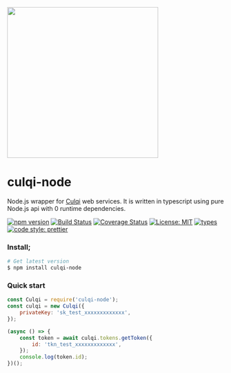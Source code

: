<img src="https://raw.githubusercontent.com/giwiro/culqi-node/feature/v2/assets/culqi.jpg" width="350" />

# culqi-node
Node.js wrapper for [Culqi](https://www.culqi.com/) web services. It is written in typescript using pure Node.js api with 0 runtime dependencies.

[![npm version](https://badge.fury.io/js/culqi-node.svg)](https://badge.fury.io/js/culqi-node)
[![Build Status](https://travis-ci.org/giwiro/culqi-node.svg?branch=master)](https://travis-ci.org/giwiro/culqi-node)
[![Coverage Status](https://coveralls.io/repos/github/giwiro/culqi-node/badge.svg?branch=master)](https://coveralls.io/github/giwiro/culqi-node?branch=master)
[![License: MIT](https://img.shields.io/badge/License-MIT-blue.svg)](https://opensource.org/licenses/MIT)
[![types](https://img.shields.io/npm/types/culqi-node)]()
[![code style: prettier](https://img.shields.io/badge/code_style-prettier-ff69b4.svg)](https://github.com/prettier/prettier)

### Install;
```sh
# Get latest version
$ npm install culqi-node
```

### Quick start &nbsp;
```javascript
const Culqi = require('culqi-node');
const culqi = new Culqi({
    privateKey: 'sk_test_xxxxxxxxxxxxx',
});

(async () => {
    const token = await culqi.tokens.getToken({
        id: 'tkn_test_xxxxxxxxxxxxx',
    });
    console.log(token.id);
})();
```
